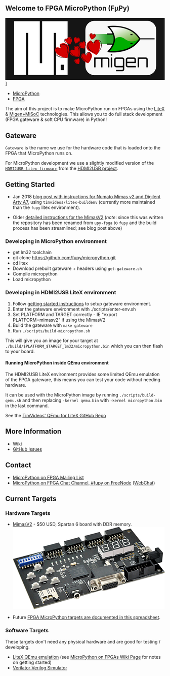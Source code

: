 ## Welcome to FPGA MicroPython (FμPy)

[![MicroPython and Migen, sitting in a tree!](img/micropython-migen-sitting-in-tree.png)](https://github.com/fupy)]

* [MicroPython](http://micropython.org/)
* [FPGA](https://en.wikipedia.org/wiki/Field-programmable_gate_array)

The aim of this project is to make MicroPython run on FPGAs using the [LiteX](https://github.com/enjoy-digital/litex) & [Migen+MiSoC](http://m-labs.hk/gateware.html) technologies. This allows you to do full stack development (FPGA gateware & soft CPU firmware) in Python!

## Gateware

`Gateware` is the name we use for the hardware code that is loaded onto the FPGA that MicroPython runs on.

For MicroPython development we use a slightly modified version of the [`HDMI2USB-litex-firmware`](https://github.com/timvideos/HDMI2USB-litex-firmware) from the [HDMI2USB project](https://hdmi2usb.tv).

## Getting Started

 * Jan 2018 [blog post with instructions for Numato Mimas v2 and Digilent Arty
   A7](http://ewen.mcneill.gen.nz/blog/entry/2018-01-17-fupy-fpga-micropython-on-mimas-v2-and-arty-a7/),
   using `timvideos/litex-buildenv` (currently more maintained than the
   `fupy` litex environment).

 * Older [detailed instructions for the MimasV2](MimasV2.md) (*note*:
   since this was written the repository has been renamed from `upy-fpga`
   to `fupy` and the build process has been streamlined; see blog post
   above)


### Developing in MicroPython environment

 * get lm32 toolchain
 * git clone https://github.com/fupy/micropython.git
 * cd litex
 * Download prebuilt gateware + headers using `get-gateware.sh`
 * Compile micropython
 * Load micropython

### Developing in HDMI2USB LiteX environment

 1. Follow [getting started instructions](https://github.com/fupy/upy-fpga-litex-gateware/blob/master/getting-started.md) to setup gateware environment.
 2. Enter the gateware environment with ./scripts/enter-env.sh
 3. Set PLATFORM and TARGET correctly - IE "export PLATFORM=mimasv2" if using the MimasV2
 4. Build the gateware with `make gateware`
 5. Run `./scripts/build-micropython.sh`

This will give you an image for your target at `./build/$PLATFORM_$TARGET_lm32/micropython.bin` which you can then flash to your board.

#### Running MicroPython inside QEmu environment

The HDMI2USB LiteX environment provides some limited QEmu emulation of the FPGA gateware, this means you can test your code without needing hardware.

It can be used with the MicroPython image by running `./scripts/build-qemu.sh` and then replacing `-kernel qemu.bin` with `-kernel micropython.bin` in the last command.

See the [TimVideos' QEmu for LiteX GitHub Repo](https://github.com/timvideos/qemu-litex/blob/master/README.md)

## More Information

 * [Wiki](https://github.com/fupy/issues-wiki/wiki)
 * [GitHub Issues](https://github.com/fupy/issues-wiki/issues)

## Contact

 * [MicroPython on FPGA Mailing List](https://groups.google.com/forum/#!forum/fupy/join)
 * [MicroPython on FPGA Chat Channel, #fupy on FreeNode](irc://irc.freenode.net/#fupy) ([WebChat](https://webchat.freenode.net/?channels=#fupy))

## Current Targets

### Hardware Targets

 * [MimasV2](http://numato.com/mimas-v2-spartan-6-fpga-development-board-with-ddr-sdram/) - $50 USD, Spartan 6 board with DDR memory.<br>![Mimas V2 Image](img/mimasv2.png)

 * Future [FPGA MicroPython targets are documented in this spreadsheet](https://docs.google.com/spreadsheets/d/10aMU7oPXAhfRbQEVXkMQlRsin2yCkN39B6W1KXiR6d4/edit#gid=0).
 
### Software Targets

These targets don't need any physical hardware and are good for testing / developing.

 * [LiteX QEmu emulation](https://github.com/shenki/qemu-litex) (see [MicroPython on FPGAs Wiki Page](https://github.com/shenki/micropython/wiki/Micropython-on-FPGAs) for notes on getting started)
 * [Verilator Verilog Simulator](https://www.veripool.org/wiki/verilator)
